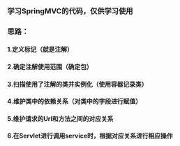 ### 学习SpringMVC的代码，仅供学习使用

### 思路：
#### 1.定义标记（就是注解）
#### 2.确定注解使用范围（确定包）
#### 3.扫描使用了注解的类并实例化（使用容器记录类）
#### 4.维护类中的依赖关系（对类中的字段进行赋值）
#### 5.维护请求的Url和方法之间的对应关系
#### 6.在Servlet进行调用service时，根据对应关系进行相应操作